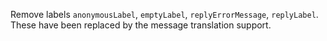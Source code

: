Remove labels `anonymousLabel`, `emptyLabel`, `replyErrorMessage`, `replyLabel`. These have been
replaced by the message translation support.
